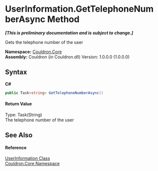 # UserInformation.GetTelephoneNumberAsync Method 
 _**\[This is preliminary documentation and is subject to change.\]**_

Gets the telephone number of the user

**Namespace:**&nbsp;<a href="N_Couldron_Core">Couldron.Core</a><br />**Assembly:**&nbsp;Couldron (in Couldron.dll) Version: 1.0.0.0 (1.0.0.0)

## Syntax

**C#**<br />
``` C#
public Task<string> GetTelephoneNumberAsync()
```


#### Return Value
Type: Task(String)<br />The telephone number of the user

## See Also


#### Reference
<a href="T_Couldron_Core_UserInformation">UserInformation Class</a><br /><a href="N_Couldron_Core">Couldron.Core Namespace</a><br />